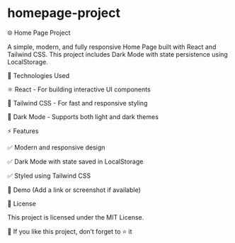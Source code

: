 # homepage-project

🌐 Home Page Project

A simple, modern, and fully responsive Home Page built with React and Tailwind CSS. This project includes Dark Mode with state persistence using LocalStorage.

🚀 Technologies Used

⚛️ React - For building interactive UI components

🎨 Tailwind CSS - For fast and responsive styling

🌙 Dark Mode - Supports both light and dark themes

⚡ Features

✅ Modern and responsive design

✅ Dark Mode with state saved in LocalStorage

✅ Styled using Tailwind CSS


📸 Demo
(Add a link or screenshot if available)

📜 License

This project is licensed under the MIT License.

🔹 If you like this project, don’t forget to ⭐ it
